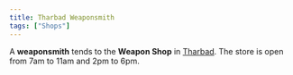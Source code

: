 ```yaml
---
title: Tharbad Weaponsmith
tags: ["Shops"]
---
```

A **weaponsmith** tends to the **Weapon Shop** in
[Tharbad](Tharbad "wikilink"). The store is open from 7am to 11am and
2pm to 6pm.
